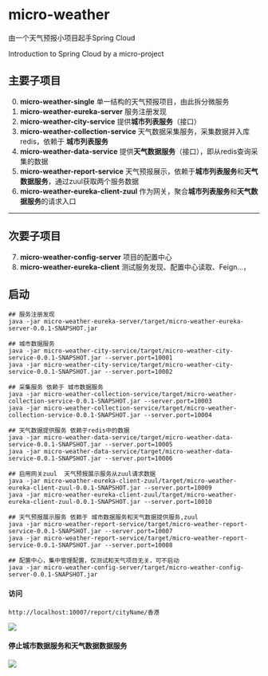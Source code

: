 # micro-weather
由一个天气预报小项目起手Spring Cloud

Introduction to Spring Cloud by a micro-project

## 主要子项目
0. **micro-weather-single** 单一结构的天气预报项目，由此拆分微服务
1. **micro-weather-eureka-server** 服务注册发现
2. **micro-weather-city-service** 提供**城市列表服务**（接口）
3. **micro-weather-collection-service** 天气数据采集服务，采集数据并入库redis，依赖于 **城市列表服务**
4. **micro-weather-data-service** 提供**天气数据服务**（接口），即从redis查询采集的数据
5. **micro-weather-report-service** 天气预报展示，依赖于**城市列表服务**和**天气数据服务**，通过zuul获取两个服务数据
6. **micro-weather-eureka-client-zuul** 作为网关，聚合**城市列表服务**和**天气数据服务**的请求入口


---
## 次要子项目

7. **micro-weather-config-server** 项目的配置中心
8. **micro-weather-eureka-client** 测试服务发现、配置中心读取、Feign...，

## 启动
```
## 服务注册发现
java -jar micro-weather-eureka-server/target/micro-weather-eureka-server-0.0.1-SNAPSHOT.jar

## 城市数据服务
java -jar micro-weather-city-service/target/micro-weather-city-service-0.0.1-SNAPSHOT.jar --server.port=10001
java -jar micro-weather-city-service/target/micro-weather-city-service-0.0.1-SNAPSHOT.jar --server.port=10002

## 采集服务 依赖于 城市数据服务
java -jar micro-weather-collection-service/target/micro-weather-collection-service-0.0.1-SNAPSHOT.jar --server.port=10003
java -jar micro-weather-collection-service/target/micro-weather-collection-service-0.0.1-SNAPSHOT.jar --server.port=10004

## 天气数据提供服务 依赖于redis中的数据
java -jar micro-weather-data-service/target/micro-weather-data-service-0.0.1-SNAPSHOT.jar --server.port=10005
java -jar micro-weather-data-service/target/micro-weather-data-service-0.0.1-SNAPSHOT.jar --server.port=10006

## 启用网关zuul  天气预报展示服务从zuul请求数据
java -jar micro-weather-eureka-client-zuul/target/micro-weather-eureka-client-zuul-0.0.1-SNAPSHOT.jar --server.port=10009
java -jar micro-weather-eureka-client-zuul/target/micro-weather-eureka-client-zuul-0.0.1-SNAPSHOT.jar --server.port=10010

## 天气预报展示服务 依赖于 城市数据服务和天气数据提供服务,zuul
java -jar micro-weather-report-service/target/micro-weather-report-service-0.0.1-SNAPSHOT.jar --server.port=10007
java -jar micro-weather-report-service/target/micro-weather-report-service-0.0.1-SNAPSHOT.jar --server.port=10008

## 配置中心，集中管理配置，仅测试和天气项目无关，可不启动
java -jar micro-weather-config-server/target/micro-weather-config-server-0.0.1-SNAPSHOT.jar
```

#### 访问
```
http://localhost:10007/report/cityName/香港
```

![](http://image.sovince.com/20190711/weather-report-normal.png)

#### 停止城市数据服务和天气数据数据服务

![](http://image.sovince.com/20190711/weather-report-break.png)
